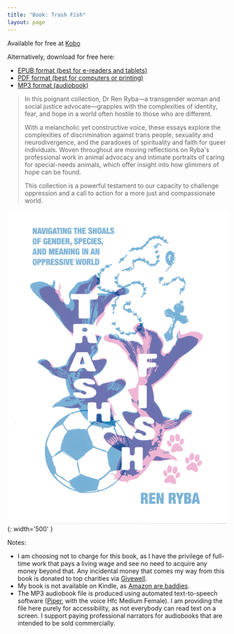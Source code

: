 ```yaml
---
title: "Book: Trash Fish"
layout: page
---
```


Available for free at [Kobo](https://www.kobo.com/au/en/ebook/trash-fish-1)

Alternatively, download for free here:
- [EPUB format (best for e-readers and tablets)](assets/trashfish/ryba-2025-trash-fish.epub)
- [PDF format (best for computers or printing)](assets/trashfish/ryba-2025-trash-fish.pdf)
- [MP3 format (audiobook)](assets/trashfish/ryba-2025-trash-fish.mp3)  

> In this poignant collection, Dr Ren Ryba—a transgender woman and social justice advocate—grapples with the complexities of identity, fear, and hope in a world often hostile to those who are different.  
>  
> With a melancholic yet constructive voice, these essays explore the complexities of discrimination against trans people, sexuality and neurodivergence, and the paradoxes of spirituality and faith for queer individuals. Woven throughout are moving reflections on Ryba's professional work in animal advocacy and intimate portraits of caring for special-needs animals, which offer insight into how glimmers of hope can be found.  
>  
> This collection is a powerful testament to our capacity to challenge oppression and a call to action for a more just and compassionate world.  


![Book cover for Trash Fish, a zine-style illustration of pink and blue fish with background images of a soccer ball, a rosary, and dog paws](assets/trashfish/cover_compressed.jpg){: width='500' }  

Notes:
- I am choosing not to charge for this book, as I have the privilege of full-time work that pays a living wage and see no need to acquire any money beyond that. Any incidental money that comes my way from this book is donated to top charities via [Givewell](https://www.givewell.org/).
- My book is not available on Kindle, as [Amazon are baddies](https://en.wikipedia.org/wiki/Criticism_of_Amazon).
- The MP3 audiobook file is produced using automated text-to-speech software ([Piper](https://github.com/rhasspy/piper?tab=readme-ov-file), with the voice Hfc Medium Female). I am providing the file here purely for accessibility, as not everybody can read text on a screen. I support paying professional narrators for audiobooks that are intended to be sold commercially.
